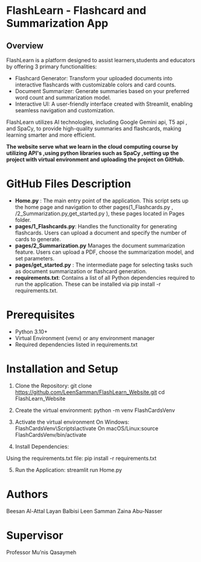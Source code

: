 # FlashLearn - Flashcard and Summarization App
## Overview

FlashLearn is a platform designed to assist learners,students and educators by offering 3 primary functionalities:

- Flashcard Generator: Transform your uploaded documents into interactive flashcards with customizable colors and card counts.
- Document Summarizer:  Generate summaries based on your preferred word count and summarization model.
- Interactive UI: A user-friendly interface created with Streamlit, enabling seamless navigation and customization.

  
FlashLearn utilizes  AI technologies, including Google Gemini api, T5 api , and SpaCy, to provide high-quality summaries and flashcards, making learning smarter and more efficient.

**The website serve what we learn in the cloud computing course by utilizing API's ,using python libraries such as SpaCy ,setting up the project with virtual environment and uploading the project on GitHub.**

# GitHub Files Description 
- **Home.py** :	The main entry point of the application. This script sets up the home page and navigation to other pages(1_Flashcards.py , /2_Summarization.py,get_started.py ), these pages located in Pages folder.
- **pages/1_Flashcards.py**: 	Handles the functionality for generating flashcards. Users can upload a document and specify the number of cards to generate.
- **pages/2_Summarization.py**	Manages the document summarization feature. Users can upload a PDF, choose the summarization model, and set parameters.
- **pages/get_started.py** :	The intermediate page for selecting tasks such as document summarization or flashcard generation.
- **requirements.txt**:	Contains a list of all Python dependencies required to run the application. These can be installed via pip install -r requirements.txt.






# Prerequisites

- Python 3.10+
- Virtual Environment (venv) or any environment manager
- Required dependencies listed in requirements.txt



# Installation and Setup

1. Clone the Repository:
git clone https://github.com/LeenSamman/FlashLearn_Website.git
cd FlashLearn_Website

2.  Create the virtual environment:
python -m venv FlashCardsVenv

3.  Activate the virtual environment
On Windows: FlashCardsVenv\Scripts\activate
On macOS/Linux:source FlashCardsVenv/bin/activate

4.  Install Dependencies:

Using the requirements.txt file: pip install -r requirements.txt

5.  Run the Application: 
streamlit run Home.py



# Authors
Beesan Al-Attal
Layan Balbisi
Leen Samman
Zaina Abu-Nasser

# Supervisor
Professor Mu’nis Qasaymeh


